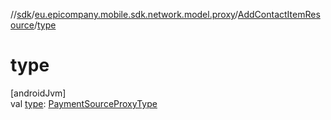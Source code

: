 //[sdk](../../../index.md)/[eu.epicompany.mobile.sdk.network.model.proxy](../index.md)/[AddContactItemResource](index.md)/[type](type.md)

# type

[androidJvm]\
val [type](type.md): [PaymentSourceProxyType](../../eu.epicompany.mobile.sdk.domain.model.proxy/-payment-source-proxy-type/index.md)
